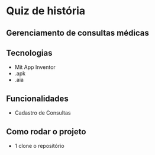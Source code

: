 # Quiz de história
## Gerenciamento de consultas médicas

## Tecnologias
- Mit App Inventor
- .apk
- .aia

## Funcionalidades
- Cadastro de Consultas

## Como rodar o projeto
- 1 clone o repositório
